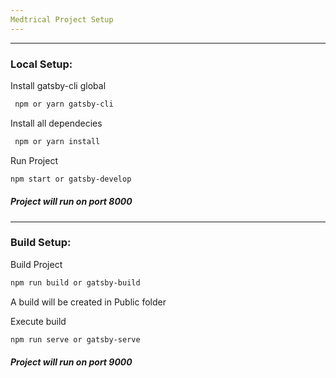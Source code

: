 ```yaml
---
Medtrical Project Setup
---
```

---------------------------------------

### Local Setup:

Install gatsby-cli global

```sh
 npm or yarn gatsby-cli 
```

Install all dependecies

```sh
 npm or yarn install 
```
Run Project

```sh
npm start or gatsby-develop
```


##### Project will run on port 8000

-----------------------------------------
### Build Setup:

Build Project

```sh
npm run build or gatsby-build
```
A build will be created in Public folder

Execute build

```sh
npm run serve or gatsby-serve
```

##### Project will run on port 9000
